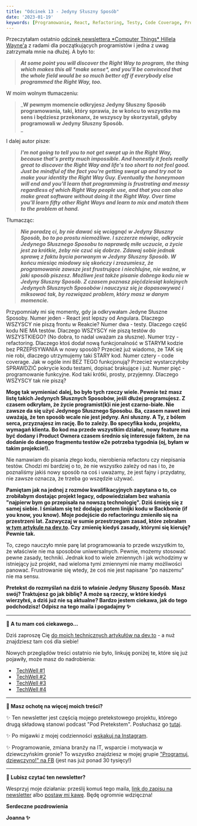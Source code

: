```yaml
---
title: "Odcinek 13 - Jedyny Słuszny Sposób"
date: '2023-01-19'
keywords: [Programowanie, React, Refactoring, Testy, Code Coverage, Programowanie Funkcyjne]
---
```


Przeczytałam ostatnio [odcinek newslettera \*Computer Things\* Hillela Wayne'a](https://buttondown.email/hillelwayne/archive/advice-for-new-software-devs-whove-read-all-those/) z radami dla początkujących programistów i jedna z uwag zatrzymała mnie na dłużej. A było to:

> _**At some point you will discover the Right Way to program, the thing which makes this all \*make sense\*, and you'll be convinced that the whole field would be so much better off if everybody else programmed the Right Way, too.**_

W moim wolnym tłumaczeniu:

> _**W pewnym momencie odkryjesz Jedyny Słuszny Sposób programowania, taki, który sprawia, że w końcu to wszystko ma sens i będziesz przekonanx, że wszyscy by skorzystali, gdyby programowali w Jedyny Słuszny Sposób.**  
> _

I dalej autor pisze:

> _**I'm not going to tell you to not get swept up in the Right Way, because that's pretty much impossible. And honestly it feels really great to discover the Right Way and life's too short to not feel good. Just be mindful of the fact you're getting swept up and try not to make your identity the Right Way Guy. Eventually the honeymoon will end and you'll learn that programming is frustrating and messy regardless of which Right Way people use, and that you can also make great software without doing it the Right Way. Over time you'll learn fifty other Right Ways and learn to mix and match them to the problem at hand.**_  

Tłumacząc:

> _**Nie poradzę ci, by nie dawać się wciągnąć w Jedyny Słuszny Sposób, bo to po prostu niemożliwe. I szczerze mówiąc, odkrycie Jedynego Słusznego Sposobu to naprawdę miłe uczucie, a życie jest za krótkie, żeby nie czuć się dobrze. Zdawaj sobie jednak sprawę z faktu bycia porwanym w Jedyny Słuszny Sposób. W końcu miesiąc miodowy się skończy i zrozumiesz, że programowanie zawsze jest frustrujące i niechlujne, nie ważne, w jaki sposób piszesz. Możliwe jest także pisanie dobrego kodu nie w Jedyny Słuszny Sposób. Z czasem poznasz pięćdziesiąt kolejnych Jedynych Słusznych Sposobów i nauczysz się je dopasowywać i miksować tak, by rozwiązać problem, który masz w danym momencie.**_  

  

Przypomniały mi się momenty, gdy ja odkrywałam Jedyne Słuszne Sposoby. Numer jeden - React jest lepszy od Angulara. Dlaczego WSZYSCY nie piszą frontu w Reakcie? Numer dwa - testy. Dlaczego część kodu NIE MA testów. Dlaczego WSZYSCY nie piszą testów do WSZYSTKIEGO? (No dobra, to nadal uważam za słuszne). Numer trzy - refactoring. Dlaczego ktoś dodał nową funkcjonalność w STARYM kodzie bez PRZEPISYWANIA w nowy sposób? Przecież już wiadomo, że TAK się nie robi, dlaczego utrzymujemy taki STARY kod. Numer cztery - code coverage. Jak w ogóle inni BEZ TEGO funkcjonują? Przecież wystarczyłoby SPRAWDZIĆ pokrycie kodu testami, dopisać brakujące i już. Numer pięć - programowanie funkcyjne. Kod taki krótki, prosty, przyjemny. Dlaczego WSZYSCY tak nie piszą?

  

**Mogę tak wymieniać dalej, bo było tych rzeczy wiele. Pewnie też masz listę takich Jedynych Słusznych Sposobów, jeśli dłużej programujesz. Z czasem odkryłam, że życie programist(k)i nie jest czarno-białe. Nie zawsze da się użyć Jedynego Słusznego Sposobu. Ba, czasem nawet inni uważają, że ten sposób wcale nie jest jedyny. Ani słuszny. A Ty, z bólem serca, przyznajesz im rację. Bo to zależy. Bo specyfika kodu, projektu, wymagań klienta. Bo kod ma przede wszystkim działać, nowy feature ma być dodany i Product Ownera czasem średnio się interesuje faktem, że na dodanie do danego fragmentu testów e2e potrzeba tygodnia (oj, byłam w takim projekcie!).**

  

Nie namawiam do pisania złego kodu, nierobienia refactoru czy niepisania testów. Chodzi mi bardziej o to, że nie wszystko zależy od nas i to, że poznaliśmy jakiś nowy sposób na coś i uważamy, że jest fajny i przydatny, nie zawsze oznacza, że trzeba go wszędzie używać.

**Pamiętam jak na jednej z rozmów kwalifikacyjnych zapytana o to, co zrobiłabym dostając projekt legacy, odpowiedziałam bez wahania "najpierw bym go przepisała na nowszą technologię". Dziś śmieję się z samej siebie. I śmiałam się też dodając potem linijki kodu w Backbonie (if you know, you know). Moje podejście do refactoringu zmieniło się na przestrzeni lat. Zazwyczaj w sumie przestrzegam zasad, które zebrałam [w tym artykule na dev.to](https://dev.to/joannaotmianowska/to-refactor-or-not-to-refactor-501n). Czy zmienię kiedyś zasady, którymi się kieruję? Pewnie tak.**

  

To, czego nauczyło mnie parę lat programowania to przede wszystkim to, że właściwie nie ma sposobów uniwersalnych. Pewnie, możemy stosować pewne zasady, techniki. Jednak kod to wiele zmiennych i jak wchodzimy w istniejący już projekt, nad wieloma tymi zmiennymi nie mamy możliwości panować. Frustrowanie się wtedy, że coś nie jest napisane "po naszemu" nie ma sensu.

  

**Pretekst do rozmyślań na dziś to właśnie Jedyny Słuszny Sposób. Masz swój? Traktujesz go jak biblię? A może są rzeczy, w które kiedyś wierzyłxś, a dziś już nie są aktualne? Bardzo jestem ciekawa, jak do tego podchodzisz! Odpisz na tego maila i pogadajmy ✨**  

* * *

**🚀 A tu mam coś ciekawego...**

Dziś zaproszę Cię [do moich technicznych artykułów na dev.to](https://dev.to/joannaotmianowska) - a nuż znajdziesz tam coś dla siebie!

  
Nowych przeglądów treści ostatnio nie było, linkuję poniżej te, które się już pojawiły, może masz do nadrobienia:

*    [TechWell #1](https://industrious-boursin-3b3.notion.site/TechWell-1-technologie-rozw-j-i-dobrostan-678d3768003a423da86a2632bb8c0cd9?pvs=4)
*    [TechWell #2](https://industrious-boursin-3b3.notion.site/TechWell-2-technologie-rozw-j-i-dobrostan-60ba0c29a9144b7baf32458cf88d56ad?pvs=4)
*    [TechWell #3](https://industrious-boursin-3b3.notion.site/TechWell-3-technologie-rozw-j-i-dobrostan-659cc05b7e4c4a04bb2f567fd1dc9034?pvs=4)
*    [TechWell #4](https://industrious-boursin-3b3.notion.site/TechWell-4-technologie-rozw-j-i-dobrostan-34b3f1f53f60489ba68e38ec9b057729?pvs=4)

  

* * *

**🌻 Masz ochotę na więcej moich treści?**

✨ Ten newsletter jest częścią mojego pretekstowego projektu, którego drugą składową stanowi podcast "Pod Pretekstem". Posłuchasz go [tutaj](https://open.spotify.com/show/2clasOw1kmW2Ru0VHwtSyA?si=ddd8a8a7548d4e16).

✨ Po migawki z mojej codzienności [wskakuj na Instagram](https://www.instagram.com/joanna.otmianowska/).

✨ Programowanie, zmiana branży na IT, wsparcie i motywacja w dziewczyńskim gronie? To wszystko znajdziesz w mojej grupie ["Programuj, dziewczyno!" na FB](https://www.facebook.com/groups/programujdziewczyno) (jest nas już ponad 30 tysięcy!)  
  
  

* * *

**💖 Lubisz czytać ten newsletter?** 

Wesprzyj moje działania: prześlij komuś tego maila, [link do zapisu na newsletter](https://www.subscribepage.com/pretekst) albo [postaw mi kawę](https://buycoffee.to/joannaotmianowska). Będę ogromnie wdzięczna!  
  

**Serdeczne pozdrowienia**

**Joanna ✨**
